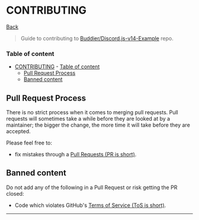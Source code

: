 
# CONTRIBUTING

[Back]

> Guide to contributing to [Buddier/Discord.js-v14-Example](http://github.com/Buddier/Discord.js-v14-Example) repo.

### Table of content
- [CONTRIBUTING](#contributing)
		- [Table of content](#table-of-content)
	- [Pull Request Process](#pull-request-process)
	- [Banned content](#banned-content)

## Pull Request Process

There is no strict process when it comes to merging pull requests. Pull requests will sometimes take a while before they are looked at by a maintainer; the bigger the change, the more time it will take before they are accepted.

Please feel free to:
 * fix mistakes through a [Pull Requests (PR is short)].

## Banned content

Do not add any of the following in a Pull Request or risk getting the PR closed:

* Code which violates GitHub's [Terms of Service (ToS is short)].

---

[Back]: ../README.md
[Pull Requests (PR is short)]: http://github.com/Buddier/Discord.js-v14-Example/pulls
[Terms of Service (ToS is short)]: http://github.com/site/terms
